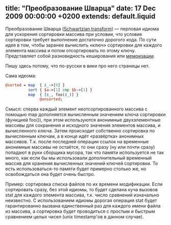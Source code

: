 title: "Преобразование Шварца"
date: 17 Dec 2009 00:00:00 +0200
extends: default.liquid
---
Преобразование Шварца ([Schwartzian transform](http://en.wikipedia.org/wiki/Schwartzian_transform)) — перловая идиома для ускорения сортировки массива при условии, что условие сортировки требует выполнение достаточно дорогого кода. По сути идея в том, чтобы заранее вычислить «ключ» сортировки для каждого элемента массива и потом отсортировать по этому ключу. Представляет собой разновидность кеширования или [мемоизации](http://en.wikipedia.org/wiki/Memoization).

Пишу здесь потому, что по-русски в вики про него страницы нет.

Сама идеома:

```perl
@sorted = map  { $_->[0] }
          sort { $a->[1] cmp $b->[1] }
          map  { [$_, foo($_)] }
               @unsorted;
```

Смысл: сперва каждый элемент неотсортированного массива с помощью map дополняется вычисленным значением ключа сортировки (функцией foo()), при этом используются анонимные двухэлементные массивы для сохранения и исходного значения элементов массива, и вычисленного ключа. Затем происходит собственно сортировка по вычисленным ключам, а в конце идёт «развёртка» анонимных массивов. Т.к. после последней операции ссылок на временные анонимные массивы не остаётся, то они сразу (ну или почти сразу) попадают в руки сборщика мусора, так что памяти используется не так много, как если бы мы использовали дополнительный временный массив для хранения вычисленных значений ключей сортировки. То есть использоваться-то памяти будет примерно столько же, но освобождаться она будет очень быстро.

Пример: сортировка списка файлов по их времени модификации. Если сортировать сразу, без этой идиомы, то будет сделана куча вызовов stat для каждого элемента массива, т.к. число сравнений изначально неизвестно. С использованием идиомы дорогая операция stat будет гарантированно вызвана единственный раз для каждого имени файла из массива, а сортировка будет проводиться с простым и быстрым сравнением целых чисел (unix timestamp'ов в данном случае).
